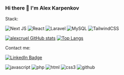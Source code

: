 ### Hi there 👋 I'm Alex Karpenkov

Stack:

![Next JS](https://img.shields.io/badge/Next-black?style=for-the-badge&logo=next.js&logoColor=white) ![React](https://img.shields.io/badge/react-%2320232a.svg?style=for-the-badge&logo=react&logoColor=%2361DAFB) ![Laravel](https://img.shields.io/badge/laravel-%23FF2D20.svg?style=for-the-badge&logo=laravel&logoColor=white) ![MySQL](https://img.shields.io/badge/mysql-%2300f.svg?style=for-the-badge&logo=mysql&logoColor=white) ![TailwindCSS](https://img.shields.io/badge/Tailwind_CSS-38B2AC?style=for-the-badge&logo=tailwind-css&logoColor=white)

[![alexcruel GitHub stats](https://github-readme-stats-eight-theta.vercel.app/api?username=alexcruel&show_icons=true&theme=transparent)](https://github.com/alexcruel/github-readme-stats)
[![Top Langs](https://github-readme-stats.vercel.app/api/top-langs/?username=alexcruel&layout=compact&langs_count=6&hide=roff&theme=calm)](https://github.com/alexcruel/github-readme-stats)

Contact me:

[![LinkedIn Badge](https://img.shields.io/badge/LinkedIn-Profile-informational?style=flat&logo=linkedin&logoColor=white&color=0D76A8)](https://www.linkedin.com/in/alex-karpenkov/)

<div>
  <img src="https://img.shields.io/badge/javascript-%23323330.svg?style=for-the-badge&logo=javascript&logoColor=%23F7DF1E" title="javascript" **alt="javascript"/>
  <img src="https://img.shields.io/badge/php-%23777BB4.svg?style=for-the-badge&logo=php&logoColor=white" title="php" **alt="php"/>
  <img src="https://img.shields.io/badge/html5-%23E34F26.svg?style=for-the-badge&logo=html5&logoColor=white" title="html" **alt="html"/>
  <img src="https://img.shields.io/badge/css3-%231572B6.svg?style=for-the-badge&logo=css3&logoColor=white" title="css3" **alt="css3"/>
  <img src="https://img.shields.io/badge/github-%23121011.svg?style=for-the-badge&logo=github&logoColor=white" title="github" **alt="github"/>
</div>
